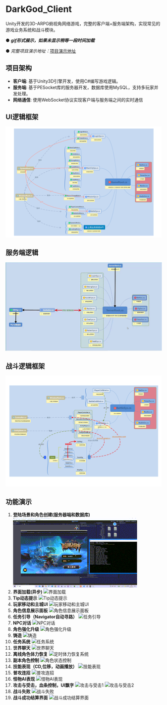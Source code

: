 # DarkGod_Client

Unity开发的3D-ARPG俯视角网络游戏，完整的客户端+服务端架构，实现常见的游戏业务系统和战斗模块。

● ***gif形式展示，如果未显示稍等一段时间加载***

● *完整项目演示地址：*[项目演示地址](https://www.bilibili.com/video/BV1MpTkeCEWe/?spm_id_from=333.999.0.0&vd_source=15ce64d8f8fad36086523ce711dec730)

## 项目架构

- **客户端**: 基于Unity3D引擎开发，使用C#编写游戏逻辑。
- **服务端**: 基于PESocket库的服务器开发，数据库使用MySQL，支持多玩家并发处理。
- **网络通信**: 使用WebSocket协议实现客户端与服务端之间的实时通信

## UI逻辑框架

![UI逻辑框架](https://github.com/Maresoul/DarkGod_Client/blob/main/DisplayResources/UI%E9%80%BB%E8%BE%91%E6%A1%86%E6%9E%B6.png)

## 服务端逻辑

![服务端逻辑](https://github.com/Maresoul/DarkGod_Client/blob/main/DisplayResources/%E6%9C%8D%E5%8A%A1%E7%AB%AF%E6%A1%86%E6%9E%B6.png)

## 战斗逻辑框架

![战斗逻辑框架](https://github.com/Maresoul/DarkGod_Client/blob/main/DisplayResources/%E6%88%98%E6%96%97%E9%80%BB%E8%BE%91%E6%A1%86%E6%9E%B6.png)

## 功能演示

1. **登陆场景和角色创建(服务器端和数据库)**
   ![登陆场景和角色创建](https://github.com/Maresoul/DarkGod_Client/blob/main/DisplayResources/out_1723785667629.gif)
2. **界面加载(异步)**
   ![界面加载](https://github.com/Maresoul/DarkGod_Client/blob/main/DisplayResources/tinywow_%E5%9C%BA%E6%99%AF%E5%8A%A0%E8%BD%BD_62451080.gif)
3. **Tip动态提示**
   ![Tip动态提示](https://github.com/Maresoul/DarkGod_Client/blob/main/DisplayResources/tinywow_tips%E6%8F%90%E7%A4%BA_62451171.gif)
4. **玩家移动和主城UI**
   ![玩家移动和主城UI](https://github.com/Maresoul/DarkGod_Client/blob/main/DisplayResources/tinywow_%E7%8E%A9%E5%AE%B6%E7%A7%BB%E5%8A%A8%E5%92%8C%E4%B8%BB%E5%9F%8EUI_62451239.gif)
5. **角色信息展示面板**
   ![角色信息展示面板](https://github.com/Maresoul/DarkGod_Client/blob/main/DisplayResources/tinywow_%E8%A7%92%E8%89%B2%E4%BF%A1%E6%81%AF%E5%B1%95%E7%A4%BA%E9%9D%A2%E6%9D%BF_62451317.gif)
6. **任务引导（Navigator自动寻路）**
   ![任务引导](https://github.com/Maresoul/DarkGod_Client/blob/main/DisplayResources/tinywow_%E8%87%AA%E5%8A%A8%E4%BB%BB%E5%8A%A1%E5%AF%BB%E8%B7%AF_62451372.gif)
7. **NPC对话**
   ![NPC对话](https://github.com/Maresoul/DarkGod_Client/blob/main/DisplayResources/tinywow_NPC%E5%AF%B9%E8%AF%9D_62451455.gif)
8. **角色强化升级**
   ![角色强化升级](https://github.com/Maresoul/DarkGod_Client/blob/main/DisplayResources/tinywow_%E8%A7%92%E8%89%B2%E5%BC%BA%E5%8C%96%E5%8D%87%E7%BA%A7_62451495.gif)
9. **铸造**
   ![铸造](https://github.com/Maresoul/DarkGod_Client/blob/main/DisplayResources/tinywow_%E9%93%B8%E9%80%A0%E7%B3%BB%E7%BB%9F_62451583.gif)
10. **任务系统**
    ![任务系统](https://github.com/Maresoul/DarkGod_Client/blob/main/DisplayResources/tinywow_%E4%BB%BB%E5%8A%A1%E7%B3%BB%E7%BB%9F_62451618.gif)
11. **世界聊天**
    ![世界聊天](https://github.com/Maresoul/DarkGod_Client/blob/main/DisplayResources/tinywow_%E4%B8%96%E7%95%8C%E8%81%8A%E5%A4%A9_62451648.gif)
12. **离线角色体力恢复**
    ![定时体力恢复系统](https://github.com/Maresoul/DarkGod_Client/blob/main/DisplayResources/tinywow_%E7%A6%BB%E7%BA%BF%E4%BD%93%E5%8A%9B%E5%9B%9E%E5%A4%8D_62451676.gif)
13. **副本角色控制**
    ![角色状态控制](https://github.com/Maresoul/DarkGod_Client/blob/main/DisplayResources/tinywow_%E5%89%AF%E6%9C%AC%E8%A7%92%E8%89%B2%E6%8E%A7%E5%88%B6_62451732.gif)
14. **技能表现（CD,位移，动画播放）**
    ![技能表现](https://github.com/Maresoul/DarkGod_Client/blob/main/DisplayResources/tinywow_%E6%8A%80%E8%83%BD%E8%A1%A8%E7%8E%B0_62451780.gif)
15. **普攻连招**
    ![普攻连招](https://github.com/Maresoul/DarkGod_Client/blob/main/DisplayResources/tinywow_%E6%99%AE%E6%94%BB%E8%BF%9E%E6%8B%9B_62451857.gif)
16. **怪物AI表现**
    ![怪物AI表现](https://github.com/Maresoul/DarkGod_Client/blob/main/DisplayResources/tinywow_%E6%80%AA%E7%89%A9AI_62451892.gif)
17. **攻击与受击，血条控制，UI飘字**
    ![攻击与受击1](https://github.com/Maresoul/DarkGod_Client/blob/main/DisplayResources/tinywow_%E6%94%BB%E5%87%BB%E4%B8%8E%E5%8F%97%E5%87%BB_1_62451941.gif)
    ![攻击与受击2](https://github.com/Maresoul/DarkGod_Client/blob/main/DisplayResources/tinywow_%E6%94%BB%E5%87%BB%E4%B8%8E%E5%8F%97%E5%87%BB_2_62451982.gif)
18. **战斗失败**
    ![战斗失败](https://github.com/Maresoul/DarkGod_Client/blob/main/DisplayResources/tinywow_%E6%88%98%E6%96%97%E5%A4%B1%E8%B4%A5_62452033.gif)
19. **战斗成功结算界面**
    ![战斗成功结算界面](https://github.com/Maresoul/DarkGod_Client/blob/main/DisplayResources/tinywow_%E6%88%98%E6%96%97%E8%83%9C%E5%88%A9_62452079.gif)
